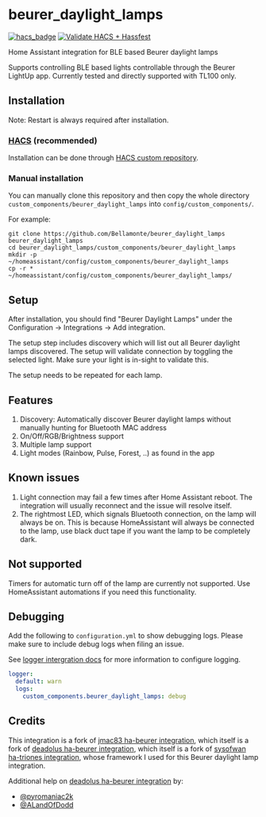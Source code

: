 # beurer_daylight_lamps
[![hacs_badge](https://img.shields.io/badge/HACS-Custom-41BDF5.svg)](https://github.com/Bellamonte/beurer_daylight_lamps)
[![Validate HACS + Hassfest](https://github.com/Bellamonte/beurer_daylight_lamps/actions/workflows/validate-hacs-hassfest.yml/badge.svg)](https://github.com/Bellamonte/beurer_daylight_lamps/actions/workflows/validate-hacs-hassfest.yml)

Home Assistant integration for BLE based Beurer daylight lamps

Supports controlling BLE based lights controllable through the Beurer LightUp app. Currently tested and directly supported with TL100 only.

## Installation

Note: Restart is always required after installation.

### [HACS](https://hacs.xyz/) (recommended)
Installation can be done through [HACS custom repository](https://hacs.xyz/docs/faq/custom_repositories).

### Manual installation
You can manually clone this repository and then copy the whole directory `custom_components/beurer_daylight_lamps` into `config/custom_components/`.

For example:
```
git clone https://github.com/Bellamonte/beurer_daylight_lamps beurer_daylight_lamps
cd beurer_daylight_lamps/custom_components/beurer_daylight_lamps
mkdir -p ~/homeassistant/config/custom_components/beurer_daylight_lamps
cp -r * ~/homeassistant/config/custom_components/beurer_daylight_lamps/
```

## Setup
After installation, you should find "Beurer Daylight Lamps" under the Configuration -> Integrations -> Add integration.

The setup step includes discovery which will list out all Beurer daylight lamps discovered. The setup will validate connection by toggling the selected light. Make sure your light is in-sight to validate this.

The setup needs to be repeated for each lamp.

## Features
1. Discovery: Automatically discover Beurer daylight lamps without manually hunting for Bluetooth MAC address
2. On/Off/RGB/Brightness support
3. Multiple lamp support
4. Light modes (Rainbow, Pulse, Forest, ..) as found in the app

## Known issues
1. Light connection may fail a few times after Home Assistant reboot. The integration will usually reconnect and the issue will resolve itself.
2. The rightmost LED, which signals Bluetooth connection, on the lamp will always be on.
   This is because HomeAssistant will always be connected to the lamp, use black duct tape if you want the lamp to be completely dark.

## Not supported
Timers for automatic turn off of the lamp are currently not supported. 
Use HomeAssistant automations if you need this functionality.

## Debugging
Add the following to `configuration.yml` to show debugging logs. Please make sure to include debug logs when filing an issue.

See [logger intergration docs](https://www.home-assistant.io/integrations/logger/) for more information to configure logging.

```yml
logger:
  default: warn
  logs:
    custom_components.beurer_daylight_lamps: debug
```

## Credits
This integration is a fork of [jmac83 ha-beurer integration](https://github.com/jmac83/ha-beurer), which itself is a fork of [deadolus ha-beurer integration](https://github.com/deadolus/ha-beurer), which itself is a fork of [sysofwan ha-triones integration](https://github.com/sysofwan/ha-triones), whose framework I used for this Beurer daylight lamp integration. 

Additional help on [deadolus ha-beurer integration](https://github.com/deadolus/ha-beurer) by: 
- [@pyromaniac2k](https://github.com/pyromaniac2k)
- [@ALandOfDodd](https://github.com/LandOfDodd)
